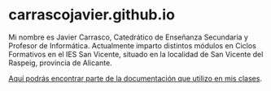 # carrascojavier.github.io

Mi nombre es Javier Carrasco, Catedrático de Enseñanza Secundaria y Profesor de Informática. Actualmente imparto distintos módulos en Ciclos Formativos en el IES San Vicente, situado en la localidad de San Vicente del Raspeig, provincia de Alicante.

[Aquí podrás encontrar parte de la documentación que utilizo en mis clases](https://carrascojavier.github.io/documentation/).
